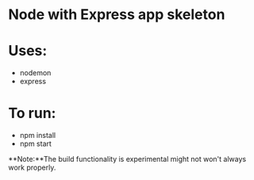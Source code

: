 # Node with Express app skeleton

# Uses:

*   nodemon
*   express

# To run:

*   npm install
*   npm start

**Note:**The build functionality is experimental might not won't always work properly.